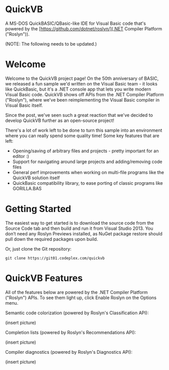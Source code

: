 # QuickVB

A MS-DOS QuickBASIC/QBasic-like IDE for Visual Basic code that's powered by the [https://github.com/dotnet/roslyn/](.NET Compiler Platform ("Roslyn")).

(NOTE: The following needs to be updated.)

# Welcome

Welcome to the QuickVB project page! On the 50th anniversary of BASIC, we released a fun sample we'd written on the Visual Basic team - it looks like QuickBasic, but it's a .NET console app that lets you write modern Visual Basic code. QuickVB shows off APIs from the .NET Compiler Platform ("Roslyn"), where we've been reimplementing the Visual Basic compiler in Visual Basic itself.

Since the post, we've seen such a great reaction that we've decided to develop QuickVB further as an open-source project!

There's a lot of work left to be done to turn this sample into an environment where you can really spend some quality time! Some key features that are left: 

* Opening/saving of arbitrary files and projects - pretty important for an editor :)
* Support for navigating around large projects and adding/removing code files
* General perf improvements when working on multi-file programs like the QuickVB solution itself
* QuickBasic compatibility library, to ease porting of classic programs like GORILLA.BAS

# Getting Started

The easiest way to get started is to download the source code from the Source Code tab and then build and run it from Visual Studio 2013. You don’t need any Roslyn Previews installed, as NuGet package restore should pull down the required packages upon build.

Or, just clone the Git repository:

    git clone https://git01.codeplex.com/quickvb

# QuickVB Features

All of the features below are powered by the .NET Compiler Platform ("Roslyn") APIs. To see them light up, click Enable Roslyn on the Options menu.

Semantic code colorization (powered by Roslyn's Classification API):

(insert picture)

Completion lists (powered by Roslyn's Recommendations API):

(insert picture)

Compiler diagnostics (powered by Roslyn's Diagnostics API):

(insert picture)
